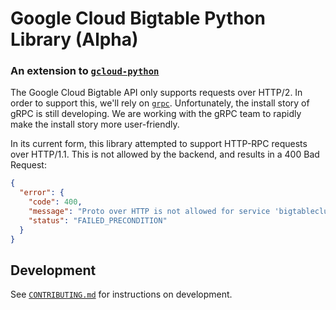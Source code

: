 # Google Cloud Bigtable Python Library (Alpha)

### An extension to [`gcloud-python`][1]

The Google Cloud Bigtable API only supports requests over HTTP/2.
In order to support this, we'll rely on [`grpc`][2]. Unfortunately,
the install story of gRPC is still developing. We are working with the
gRPC team to rapidly make the install story more user-friendly.

In its current form, this library attempted to support HTTP-RPC requests
over HTTP/1.1. This is not allowed by the backend, and results in
a 400 Bad Request:

```json
{
  "error": {
    "code": 400,
    "message": "Proto over HTTP is not allowed for service 'bigtableclusteradmin.googleapis.com'.",
    "status": "FAILED_PRECONDITION"
  }
}
```

## Development

See [`CONTRIBUTING.md`][3] for instructions on development.

[1]: https://github.com/GoogleCloudPlatform/gcloud-python
[2]: https://www.grpc.io/
[3]: https://github.com/dhermes/gcloud-python-bigtable/blob/master/CONTRIBUTING.md
